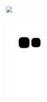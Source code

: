 ### 

<div style=" align:"center">
  <a href="https://github.com/eduardaramalho">
  <img height="180em" src="https://github-readme-stats.vercel.app/api/top-langs/?username=eduardaramalho&layout=compact&langs_count=7&theme=nightowl"/>
 
</div>
  
 ##


  ![Snake animation](https://github.com/eduardaramalho/eduardaramalho/blob/output/github-contribution-grid-snake.svg)


